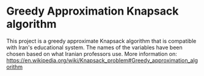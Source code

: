 # Greedy Approximation Knapsack algorithm
This project is a greedy approximate Knapsack algorithm that is compatible with Iran's educational system. The names of the variables have been chosen based on what Iranian professors use. More information on: https://en.wikipedia.org/wiki/Knapsack_problem#Greedy_approximation_algorithm
